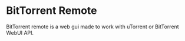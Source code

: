 # BitTorrent Remote

BitTorrent remote is a web gui made to work with uTorrent or BitTorrent WebUI API.